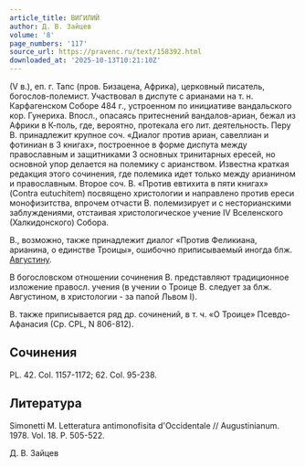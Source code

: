 ```yaml
---
article_title: ВИГИЛИЙ
author: Д. В. Зайцев
volume: '8'
page_numbers: '117'
source_url: https://pravenc.ru/text/158392.html
downloaded_at: '2025-10-13T10:21:10Z'
---
```


(V в.), еп. г. Тапс (пров. Бизацена, Африка), церковный писатель, богослов-полемист. Участвовал в диспуте с арианами на т. н. Карфагенском Соборе 484 г., устроенном по инициативе вандальского кор. Гунериха. Впосл., опасаясь притеснений вандалов-ариан, бежал из Африки в К-поль, где, вероятно, протекала его лит. деятельность. Перу В. принадлежит крупное соч. «Диалог против ариан, савеллиан и фотиниан в 3 книгах», построенное в форме диспута между православным и защитниками 3 основных тринитарных ересей, но основной упор делается на полемику с арианством. Известна краткая редакция этого сочинения, где полемика идет только между арианином и православным. Второе соч. В. «Против евтихита в пяти книгах» (Contra eutuchitem) посвящено христологии и направлено против ереси монофизитства, впрочем отчасти В. полемизирует и с несторианскими заблуждениями, отстаивая христологическое учение IV Вселенского (Халкидонского) Собора.

В., возможно, также принадлежит диалог «Против Феликиана, арианина, о единстве Троицы», ошибочно приписываемый иногда блж. [Августину](https://pravenc.ru/text/Августину.html).

В богословском отношении сочинения В. представляют традиционное изложение правосл. учения (в учении о Троице В. следует за блж. Августином, в христологии - за папой Львом I).

В. также приписывается ряд др. сочинений, в т. ч. «О Троице» Псевдо-Афанасия (Ср. CPL, N 806-812).

## Сочинения

PL. 42. Col. 1157-1172; 62. Col. 95-238.

## Литература

Simonetti M. Letteratura antimonofisita d'Occidentale // Augustinianum. 1978. Vol. 18. P. 505-522.

Д. В. Зайцев
